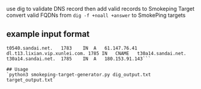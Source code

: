 use dig to validate DNS record then add valid records to Smokeping Target
convert valid FQDNs from `dig -f +noall +answer` to SmokePing targets

## example input format
```dl.t6.lixian.vip.xunlei.com. 1783 IN	CNAME	t0540.sandai.net.
t0540.sandai.net.	1783	IN	A	61.147.76.41
dl.t13.lixian.vip.xunlei.com. 1785 IN	CNAME	t30a14.sandai.net.
t30a14.sandai.net.	1785	IN	A	180.153.91.143```

## Usage
`python3 smokeping-target-generator.py dig_output.txt target_output.txt`